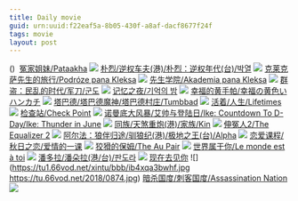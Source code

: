 ```yaml
---
title: Daily movie
guid: urn:uuid:f22eaf5a-8b05-430f-a8af-dacf8677f24f
tags: movie
layout: post
---
```


()
![]()
[冤家姐妹/Pataakha](magnet:?xt=urn:btih:409a4f1b3730667e0df060b259a4910a391763a2)
![](http://img.google.com.btba.xiaoeryi.com/upload/2018/12/10/8B41410540855m.big.jpg)
[朴烈/逆权车夫(港)/朴烈：逆权年代(台)/박열](magnet:?xt=urn:btih:3bde4171fcf1cb41b5a12b4a5f6374ce8968c73f)
![](http://img.google.com.btba.xiaoeryi.com/upload/2018/12/10/7A454085h18544.big.jpg)
[克莱克萨先生的旅行/Podróze pana Kleksa](magnet:?xt=urn:btih:3310c1bacd5092b9ef9d07b936c3d51e8cd5cdf0)
![](http://img.google.com.btba.xiaoeryi.com/upload/2018/12/10/818c8j51449450.big.jpg)
[先生学院/Akademia pana Kleksa](magnet:?xt=urn:btih:7c2b6876618b49d39a1c8b151f01b91c9165b7bc)
![](http://img.google.com.btba.xiaoeryi.com/upload/2018/12/10/19n45l06644585.big.jpg)
[群盗：民乱的时代/军刀/군도](magnet:?xt=urn:btih:e9e7a955425c6b690a3e88fcd9e7546977141fb9)
![](http://img.google.com.btba.xiaoeryi.com/upload/2014/11/01/MXsClA4BXslB.big.jpg)
[记忆之夜/기억의 밤](magnet:?xt=urn:btih:76b48230e790ab060df138b4a99dab197ef1c873)
![](http://img.google.com.btba.xiaoeryi.com/upload/2018/12/10/L5_14515710449.big.jpg)
[幸福的黄手帕/幸福の黄色いハンカチ](magnet:?xt=urn:btih:95469d8832d023716ccf324291776a0e72f0492e)
![](http://img.google.com.btba.xiaoeryi.com/upload/2018/12/10/104k414419595n.big.jpg)
[塔巴德/塔巴德魔神/塔巴德村庄/Tumbbad](magnet:?xt=urn:btih:6d3692f254b76646062e1d268c49c32368be7031)
![](http://img.google.com.btba.xiaoeryi.com/upload/2018/12/10/0440551-4z4439.big.jpg)
[活着/人生/Lifetimes](magnet:?xt=urn:btih:a144d71775885b706ba3cc1cf35e68d0e32158a7)
![](http://img.google.com.btba.xiaoeryi.com/upload/2018/12/09/319999bV445594.big.jpg)
[检查站/Check Point](magnet:?xt=urn:btih:efc2fb9fd087a4a97b68ecc5d46dd2360d8fcbf9)
![](http://img.google.com.btba.xiaoeryi.com/upload/2017/03/10/914891V611M111.big.jpg)
[诺曼底大风暴/艾帅与登陆日/Ike: Countdown To D-Day/Ike: Thunder in June](magnet:?xt=urn:btih:95830e84a5465a9d8b1a1d4194adff7e7c738273)
![](http://img.google.com.btba.xiaoeryi.com/upload/2014/11/01/II_5wPc!YIP5.big.jpg)
[同族/天煞重炮(港)/家族/Kin](magnet:?xt=urn:btih:bf566876c03a7d4aa1b3d7708c461e204312fab2)
![](http://img.google.com.btba.xiaoeryi.com/upload/2018/11/12/7598Q541u35641.big.jpg)
[伸冤人2/The Equalizer 2](magnet:?xt=urn:btih:83cc5c0b2461f1570e88e6a32018ddc4dcdc7dd2)
![](http://img.google.com.btba.xiaoeryi.com/upload/2018/11/06/4547171m13j461.big.jpg)
[阿尔法：狼伴归途/驯狼纪(港)/极地之王(台)/Alpha](magnet:?xt=urn:btih:3cf3466b9845d5b76c0ce09d4488b65737c9759d)
![](http://img.google.com.btba.xiaoeryi.com/upload/2018/09/17/14147L1485335y.big.jpg)
[恋爱课程/秋日之恋/爱情的一课](magnet:?xt=urn:btih:1eaff58d84c4a6eba17d3767a35ca03d97fb917e)
![](http://img.google.com.btba.xiaoeryi.com/upload/2014/10/31/zYYzYI3z6IuI.big.jpg)
[狡猾的保姆/The Au Pair](magnet:?xt=urn:btih:c90a6b9e03047b5a2fbf1f0f10d1da433a2eb446)
![](http://img.google.com.btba.xiaoeryi.com/upload/2018/12/09/B341359595444X.big.jpg)
[世界属于你/Le monde est à toi](magnet:?xt=urn:btih:ac734530e26bb1b7119afc60a0c1bd4ad213a431)
![](http://img.google.com.btba.xiaoeryi.com/upload/2018/12/09/541b8647z73449.big.jpg)
[潘多拉/潘朵拉(港/台)/판도라](magnet:?xt=urn:btih:511d28da1b6c17ff7e2fdbd9d50596dec489e580)
![](http://img.google.com.btba.xiaoeryi.com/upload/2018/12/09/66591534444t6l.big.jpg)
[现在去见你](ed2k://|file|xzqjn.1080p.BD中字[最新电影www.66ys.tv](ED2000.COM).mp4|2810492606|540B0B27B78810FB557A28CBF82ED9E5|h=WN6SSUR6MOVWEKYAJPD4G6ZSPX6C6AEX|/1080p.BD中字.mp4)
![](https://tu1.66vod.net/xintu/bbb/ib4xqa3bwhf.jpg
https://tu.66vod.net/2018/0874.jpg)
[暗杀国度/刺客国度/Assassination Nation](magnet:?xt=urn:btih:4e444fa80af0dca44b2c1818da660e336511a7ee)
![](http://img.google.com.btba.xiaoeryi.com/upload/2018/12/09/42384N4s905119.big.jpg)
